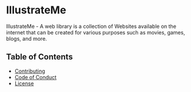 # IllustrateMe

IllustrateMe - A web library is a collection of Websites available on the internet that can be created for various purposes such as movies, games, blogs, and more.

## Table of Contents
- [Contributing](CONTRIBUTION.md)
- [Code of Conduct](CODE_OF_CONDUCT.md)
- [License](LICENSE)